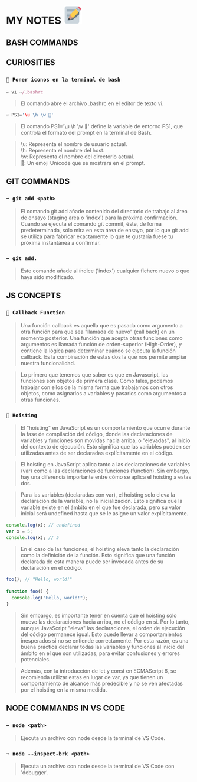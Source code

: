 # **MY NOTES** <img src="image.png" alt="alt text" style="width:50px;height:50px;">

## **BASH COMMANDS**

## **CURIOSITIES**

### `👀 Poner iconos en la terminal de bash`

```js
➡️ vi ~/.bashrc
```

> El comando abre el archivo .bashrc en el editor de texto vi.

```js
➡️ PS1='\u \h \w 🙂'
```

> El comando PS1='\u \h \w 🙂' define la variable de entorno PS1, que controla el formato del prompt en la terminal de Bash.

> \u: Representa el nombre de usuario actual.<br>
> \h: Representa el nombre del host.<br>
> \w: Representa el nombre del directorio actual.<br>
> 🙂: Un emoji Unicode que se mostrará en el prompt.

## **GIT COMMANDS**

### `➡️ git add <path>`

> El comando git add añade contenido del directorio de trabajo al área de ensayo (staging area o 'index') para la próxima confirmación. Cuando se ejecuta el comando git commit, éste, de forma predeterminada, sólo mira en esta área de ensayo, por lo que git add se utiliza para fabricar exactamente lo que te gustaría fuese tu próxima instantánea a confirmar.

### `➡️ git add.`

> Este comando añade al índice ('index') cualquier fichero nuevo o que haya sido modificado.

## **JS CONCEPTS**

### `👀 Callback Function`

> Una función callback es aquella que es pasada como argumento a otra función para que sea "llamada de nuevo" (call back) en un momento posterior. Una función que acepta otras funciones como argumentos es llamada función de orden-superior (High-Order), y contiene la lógica para determinar cuándo se ejecuta la función callback. Es la combinación de estas dos la que nos permite ampliar nuestra funcionalidad.

> Lo primero que tenemos que saber es que en Javascript, las funciones son objetos de primera clase. Como tales, podemos trabajar con ellos de la misma forma que trabajamos con otros objetos, como asignarlos a variables y pasarlos como argumentos a otras funciones.

### `👀 Hoisting`

> El "hoisting" en JavaScript es un comportamiento que ocurre durante la fase de compilación del código, donde las declaraciones de variables y funciones son movidas hacia arriba, o "elevadas", al inicio del contexto de ejecución. Esto significa que las variables pueden ser utilizadas antes de ser declaradas explícitamente en el código.

> El hoisting en JavaScript aplica tanto a las declaraciones de variables (var) como a las declaraciones de funciones (function). Sin embargo, hay una diferencia importante entre cómo se aplica el hoisting a estas dos.

> Para las variables (declaradas con var), el hoisting solo eleva la declaración de la variable, no la inicialización. Esto significa que la variable existe en el ámbito en el que fue declarada, pero su valor inicial será undefined hasta que se le asigne un valor explícitamente.

```js
console.log(x); // undefined
var x = 5;
console.log(x); // 5
```

> En el caso de las funciones, el hoisting eleva tanto la declaración como la definición de la función. Esto significa que una función declarada de esta manera puede ser invocada antes de su declaración en el código.

```js
foo(); // "Hello, world!"

function foo() {
  console.log("Hello, world!");
}
```

> Sin embargo, es importante tener en cuenta que el hoisting solo mueve las declaraciones hacia arriba, no el código en sí. Por lo tanto, aunque JavaScript "eleva" las declaraciones, el orden de ejecución del código permanece igual. Esto puede llevar a comportamientos inesperados si no se entiende correctamente. Por esta razón, es una buena práctica declarar todas las variables y funciones al inicio del ámbito en el que son utilizadas, para evitar confusiones y errores potenciales.

> Además, con la introducción de let y const en ECMAScript 6, se recomienda utilizar estas en lugar de var, ya que tienen un comportamiento de alcance más predecible y no se ven afectadas por el hoisting en la misma medida.

## **NODE COMMANDS IN VS CODE**

### `➡️ node <path> `

> Ejecuta un archivo con node desde la terminal de VS Code.

### `➡️ node --inspect-brk <path> `

> Ejecuta un archivo con node desde la terminal de VS Code con 'debugger'.
